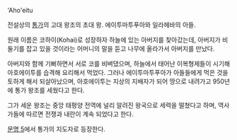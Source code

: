 'Aho'eitu

전설상의 [통가](%ED%86%B5%EA%B0%80.md)의 고대 왕조의 초대 왕. 에이투마투푸아와 일라헤바의 아들.

원래 이름은 코하이(Kohai)로 성장하자 하늘에 있는 아버지를 찾아갔는데, 아버지가 비둘기를 잡고 있을 것이라는 어머니의 말을 듣고 나무에
올라가서 아버지를 만났다.

아버지와 함께 기뻐하면서 서로 코를 비벼댔으며, 하늘에서 태어난 이복형제들이 시기해 아호에이투를 습격해 요리해서 먹었다. 그러나
에이투마투푸아가 아들들에게 먹은 것을 토하게 해서 되살아났으며, 아호에이투는 지상의 지배자가 되어 땅으로 내려가고 950년에 통가 왕조를
세웠다고 한다.

그가 세운 왕조는 중앙 태평양 전역에 널리 알려진 왕국으로 세력을 떨쳤다고 하며, 역사가들에 따르면 전쟁과 내란이 계속 되었다고 한다.

[문명 5](%EB%AC%B8%EB%AA%85%205.md)에서 통가의 지도자로 등장한다.

